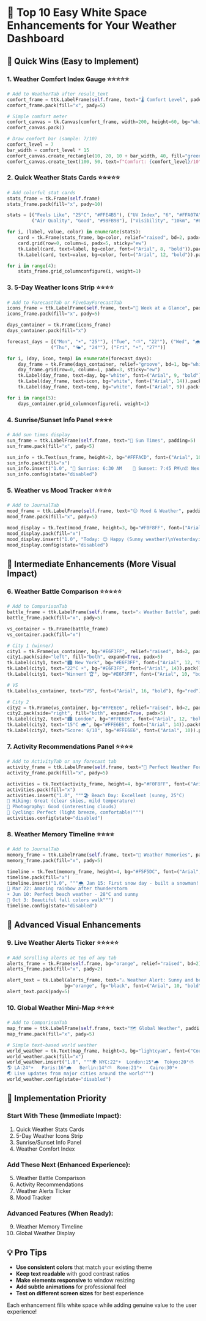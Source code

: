 # 🎨 Top 10 Easy White Space Enhancements for Your Weather Dashboard

## 🚀 **Quick Wins (Easy to Implement)**

### 1. **Weather Comfort Index Gauge** ⭐⭐⭐⭐⭐
```python
# Add to WeatherTab after result_text
comfort_frame = ttk.LabelFrame(self.frame, text="🌡️ Comfort Level", padding=5)
comfort_frame.pack(fill="x", pady=5)

# Simple comfort meter
comfort_canvas = tk.Canvas(comfort_frame, width=200, height=60, bg="white")
comfort_canvas.pack()

# Draw comfort bar (sample: 7/10)
comfort_level = 7
bar_width = comfort_level * 15
comfort_canvas.create_rectangle(10, 20, 10 + bar_width, 40, fill="green", outline="darkgreen")
comfort_canvas.create_text(100, 50, text=f"Comfort: {comfort_level}/10", font=("Arial", 10, "bold"))
```

### 2. **Quick Weather Stats Cards** ⭐⭐⭐⭐⭐
```python
# Add colorful stat cards
stats_frame = tk.Frame(self.frame)
stats_frame.pack(fill="x", pady=10)

stats = [("Feels Like", "25°C", "#FFE4B5"), ("UV Index", "6", "#FFA07A"), 
         ("Air Quality", "Good", "#98FB98"), ("Visibility", "10km", "#87CEEB")]

for i, (label, value, color) in enumerate(stats):
    card = tk.Frame(stats_frame, bg=color, relief="raised", bd=2, padx=10, pady=5)
    card.grid(row=0, column=i, padx=5, sticky="ew")
    tk.Label(card, text=label, bg=color, font=("Arial", 8, "bold")).pack()
    tk.Label(card, text=value, bg=color, font=("Arial", 12, "bold")).pack()

for i in range(4):
    stats_frame.grid_columnconfigure(i, weight=1)
```

### 3. **5-Day Weather Icons Strip** ⭐⭐⭐⭐
```python
# Add to ForecastTab or FiveDayForecastTab
icons_frame = ttk.LabelFrame(self.frame, text="📅 Week at a Glance", padding=10)
icons_frame.pack(fill="x", pady=5)

days_container = tk.Frame(icons_frame)
days_container.pack(fill="x")

forecast_days = [("Mon", "☀️", "25°"), ("Tue", "⛅", "22°"), ("Wed", "🌧️", "18°"), 
                ("Thu", "🌤️", "24°"), ("Fri", "☀️", "27°")]

for i, (day, icon, temp) in enumerate(forecast_days):
    day_frame = tk.Frame(days_container, relief="groove", bd=1, bg="white", padx=5, pady=5)
    day_frame.grid(row=0, column=i, padx=3, sticky="ew")
    tk.Label(day_frame, text=day, bg="white", font=("Arial", 9, "bold")).pack()
    tk.Label(day_frame, text=icon, bg="white", font=("Arial", 14)).pack()
    tk.Label(day_frame, text=temp, bg="white", font=("Arial", 9)).pack()

for i in range(5):
    days_container.grid_columnconfigure(i, weight=1)
```

### 4. **Sunrise/Sunset Info Panel** ⭐⭐⭐⭐
```python
# Add sun times display
sun_frame = ttk.LabelFrame(self.frame, text="🌅 Sun Times", padding=5)
sun_frame.pack(fill="x", pady=5)

sun_info = tk.Text(sun_frame, height=2, bg="#FFFACD", font=("Arial", 10))
sun_info.pack(fill="x")
sun_info.insert("1.0", "🌅 Sunrise: 6:30 AM    🌇 Sunset: 7:45 PM\n⏰ Next sunset in 4 hours 23 minutes")
sun_info.config(state="disabled")
```

### 5. **Weather vs Mood Tracker** ⭐⭐⭐⭐
```python
# Add to JournalTab
mood_frame = ttk.LabelFrame(self.frame, text="😊 Mood & Weather", padding=5)
mood_frame.pack(fill="x", pady=5)

mood_display = tk.Text(mood_frame, height=3, bg="#F0F8FF", font=("Arial", 9))
mood_display.pack(fill="x")
mood_display.insert("1.0", "Today: 😊 Happy (Sunny weather)\nYesterday: 😐 Neutral (Cloudy)\nThis week avg: 😊 Good mood with nice weather!")
mood_display.config(state="disabled")
```

## 🎨 **Intermediate Enhancements (More Visual Impact)**

### 6. **Weather Battle Comparison** ⭐⭐⭐⭐⭐
```python
# Add to ComparisonTab
battle_frame = ttk.LabelFrame(self.frame, text="⚔️ Weather Battle", padding=10)
battle_frame.pack(fill="x", pady=5)

vs_container = tk.Frame(battle_frame)
vs_container.pack(fill="x")

# City 1 (winner)
city1 = tk.Frame(vs_container, bg="#E6F3FF", relief="raised", bd=2, padx=10, pady=5)
city1.pack(side="left", fill="both", expand=True, padx=5)
tk.Label(city1, text="🏙️ New York", bg="#E6F3FF", font=("Arial", 12, "bold")).pack()
tk.Label(city1, text="22°C ☀️", bg="#E6F3FF", font=("Arial", 14)).pack()
tk.Label(city1, text="Winner! 🏆", bg="#E6F3FF", font=("Arial", 10, "bold"), fg="green").pack()

# VS
tk.Label(vs_container, text="VS", font=("Arial", 16, "bold"), fg="red").pack(side="left", padx=10)

# City 2
city2 = tk.Frame(vs_container, bg="#FFE6E6", relief="raised", bd=2, padx=10, pady=5)
city2.pack(side="right", fill="both", expand=True, padx=5)
tk.Label(city2, text="🏙️ London", bg="#FFE6E6", font=("Arial", 12, "bold")).pack()
tk.Label(city2, text="15°C 🌧️", bg="#FFE6E6", font=("Arial", 14)).pack()
tk.Label(city2, text="Score: 6/10", bg="#FFE6E6", font=("Arial", 10)).pack()
```

### 7. **Activity Recommendations Panel** ⭐⭐⭐⭐
```python
# Add to ActivityTab or any forecast tab
activity_frame = ttk.LabelFrame(self.frame, text="🎯 Perfect Weather For", padding=5)
activity_frame.pack(fill="x", pady=5)

activities = tk.Text(activity_frame, height=4, bg="#F0F8FF", font=("Arial", 9))
activities.pack(fill="x")
activities.insert("1.0", """🏖️ Beach Day: Excellent (sunny, 25°C)
🥾 Hiking: Great (clear skies, mild temperature)  
📸 Photography: Good (interesting clouds)
🚴 Cycling: Perfect (light breeze, comfortable)""")
activities.config(state="disabled")
```

### 8. **Weather Memory Timeline** ⭐⭐⭐⭐
```python
# Add to JournalTab
memory_frame = ttk.LabelFrame(self.frame, text="📅 Weather Memories", padding=5)
memory_frame.pack(fill="x", pady=5)

timeline = tk.Text(memory_frame, height=4, bg="#F5F5DC", font=("Arial", 9))
timeline.pack(fill="x")
timeline.insert("1.0", """🌨️ Jan 15: First snow day - built a snowman!
🌈 Mar 22: Amazing rainbow after thunderstorm
☀️ Jun 10: Perfect beach weather - 28°C and sunny
🍂 Oct 3: Beautiful fall colors walk""")
timeline.config(state="disabled")
```

## 🌟 **Advanced Visual Enhancements**

### 9. **Live Weather Alerts Ticker** ⭐⭐⭐⭐⭐
```python
# Add scrolling alerts at top of any tab
alerts_frame = tk.Frame(self.frame, bg="orange", relief="raised", bd=2)
alerts_frame.pack(fill="x", pady=2)

alert_text = tk.Label(alerts_frame, text="⚠️ Weather Alert: Sunny and beautiful - perfect for outdoor activities! 🌞", 
                     bg="orange", fg="black", font=("Arial", 10, "bold"))
alert_text.pack(pady=5)
```

### 10. **Global Weather Mini-Map** ⭐⭐⭐⭐
```python
# Add to ComparisonTab
map_frame = ttk.LabelFrame(self.frame, text="🗺️ Global Weather", padding=5)
map_frame.pack(fill="x", pady=5)

# Simple text-based world weather
world_weather = tk.Text(map_frame, height=3, bg="lightcyan", font=("Courier", 8))
world_weather.pack(fill="x")
world_weather.insert("1.0", """🌍 NYC:22°☀️  London:15°🌧️  Tokyo:20°⛅  Sydney:18°🌤️  Dubai:35°☀️
🌎 LA:24°☀️   Paris:16°🌧️   Berlin:14°⛅  Rome:21°☀️   Cairo:30°☀️  
🌏 Live updates from major cities around the world""")
world_weather.config(state="disabled")
```

## 🚀 **Implementation Priority**

### **Start With These (Immediate Impact):**
1. Quick Weather Stats Cards
2. 5-Day Weather Icons Strip  
3. Sunrise/Sunset Info Panel
4. Weather Comfort Index

### **Add These Next (Enhanced Experience):**
5. Weather Battle Comparison
6. Activity Recommendations
7. Weather Alerts Ticker
8. Mood Tracker

### **Advanced Features (When Ready):**
9. Weather Memory Timeline
10. Global Weather Display

## 💡 **Pro Tips**

- **Use consistent colors** that match your existing theme
- **Keep text readable** with good contrast ratios
- **Make elements responsive** to window resizing
- **Add subtle animations** for professional feel
- **Test on different screen sizes** for best experience

Each enhancement fills white space while adding genuine value to the user experience!
